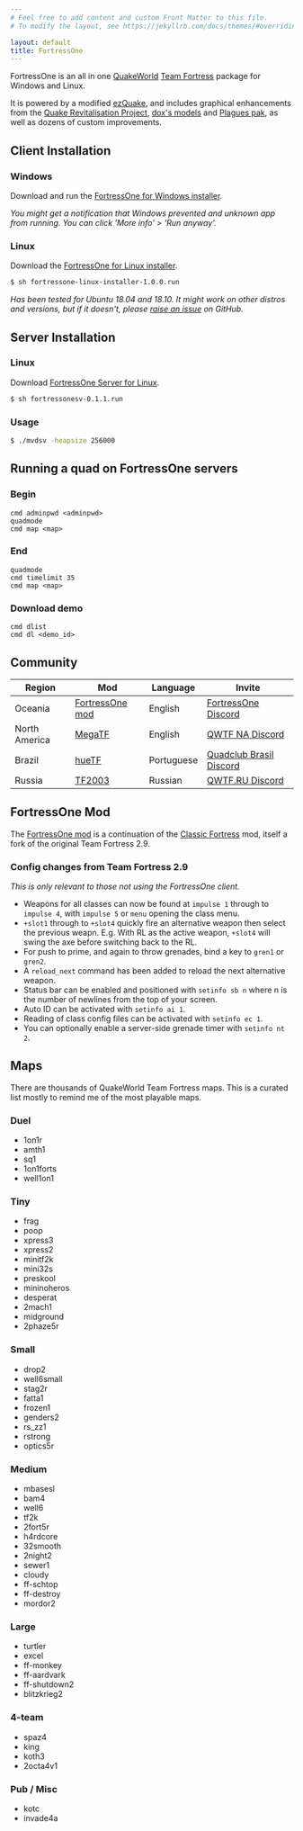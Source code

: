 ```yaml
---
# Feel free to add content and custom Front Matter to this file.
# To modify the layout, see https://jekyllrb.com/docs/themes/#overriding-theme-defaults

layout: default
title: FortressOne
---
```



FortressOne is an all in one [QuakeWorld][] [Team Fortress][] package for
Windows and Linux.

It is powered by a modified [ezQuake][], and includes graphical enhancements
from the [Quake Revitalisation Project][], [dox's models][] and
[Plagues pak][], as well as dozens of custom improvements.


## Client Installation

### Windows

Download and run the [FortressOne for Windows installer][].

_You might get a notification that Windows prevented and unknown app from
running. You can click 'More info' > 'Run anyway'._


### Linux

Download the [FortressOne for Linux installer][].

```bash
$ sh fortressone-linux-installer-1.0.0.run
```

_Has been tested for Ubuntu 18.04 and 18.10. It might work on other distros and
versions, but if it doesn't, please [raise an issue][] on GitHub._


## Server Installation

### Linux

Download [FortressOne Server for Linux][].

```bash
$ sh fortressonesv-0.1.1.run
```


### Usage

```bash
$ ./mvdsv -heapsize 256000
```


## Running a quad on FortressOne servers

### Begin

```
cmd adminpwd <adminpwd>
quadmode
cmd map <map>
```


### End

```
quadmode
cmd timelimit 35
cmd map <map>
```


### Download demo

```
cmd dlist
cmd dl <demo_id>
```


## Community

| Region        | Mod                 | Language   | Invite                      |
|---------------|---------------------|------------|-----------------------------|
| Oceania       | [FortressOne mod][] | English    | [FortressOne Discord][]     |
| North America | [MegaTF][]          | English    | [QWTF NA Discord][]         |
| Brazil        | [hueTF][]           | Portuguese | [Quadclub Brasil Discord][] |
| Russia        | [TF2003][]          | Russian    | [QWTF.RU Discord][]         |


## FortressOne Mod

The [FortressOne mod][] is a continuation of the [Classic Fortress][] mod,
itself a fork of the original Team Fortress 2.9.


### Config changes from Team Fortress 2.9

_This is only relevant to those not using the FortressOne client._

* Weapons for all classes can now be found at `impulse 1` through to `impulse
  4`, with `impulse 5` or `menu` opening the class menu.
* `+slot1` through to `+slot4` quickly fire an alternative weapon then select
  the previous weapn. E.g. With RL as the active weapon, `+slot4` will swing
  the axe before switching back to the RL.
* For push to prime, and again to throw grenades, bind a key to `gren1` or
  `gren2`.
* A `reload_next` command has been added to reload the next alternative weapon.
* Status bar can be enabled and positioned with `setinfo sb n` where n is the
  number of newlines from the top of your screen.
* Auto ID can be activated with `setinfo ai 1`.
* Reading of class config files can be activated with `setinfo ec 1`.
* You can optionally enable a server-side grenade timer with `setinfo nt 2`.


## Maps

There are thousands of QuakeWorld Team Fortress maps. This is a curated list
mostly to remind me of the most playable maps.

### Duel

- 1on1r
- amth1
- sq1
- 1on1forts
- well1on1


### Tiny

- frag
- poop
- xpress3
- xpress2
- minitf2k
- mini32s
- preskool
- mininoheros
- desperat
- 2mach1
- midground
- 2phaze5r


### Small

- drop2
- well6small
- stag2r
- fatta1
- frozen1
- genders2
- rs_zz1
- rstrong
- optics5r


### Medium

- mbasesl
- bam4
- well6
- tf2k
- 2fort5r
- h4rdcore
- 32smooth
- 2night2
- sewer1
- cloudy
- ff-schtop
- ff-destroy
- mordor2


### Large
- turtler
- excel
- ff-monkey
- ff-aardvark
- ff-shutdown2
- blitzkrieg2


### 4-team

- spaz4
- king
- koth3
- 2octa4v1


### Pub / Misc

- kotc
- invade4a


[QuakeWorld]:                        https://www.idsoftware.com/en-gb#section-games
[Team Fortress]:                     https://web.archive.org/web/20131005123834/http://www.planetfortress.com/teamfortress/
[ezQuake]:                           https://ezquake.github.io/
[Quake Revitalisation Project]:      https://qrp.quakeone.com/
[dox's models]:                      https://www.quaddicted.com/webarchive/www.planetfortress.com/tfdone_easy/dox/index.html
[Plagues pak]:                       http://members.optusnet.com.au/~plaguespak/
[FortressOne for Windows installer]: https://github.com/FortressOne/windows-installer/releases/latest
[FortressOne for Linux installer]:   https://github.com/FortressOne/linux-installer/releases/latest
[raise an issue]:                    https://github.com/FortressOne/linux-installer/issues/new
[FortressOne Server for Linux]:      https://github.com/FortressOne/linux-server-installer/releases/latest
[FortressOne mod]:                   https://github.com/FortressOne/server-qwprogs
[FortressOne Discord]:               https://discord.fortressone.org
[MegaTF]:                            https://github.com/alissa0/MegaTFCE
[QWTF NA Discord]:                   http://discord.megateamfortress.com
[hueTF]:                             https://github.com/gmtandi/huetf
[Quadclub Brasil Discord]:           https://discord.gg/Ew3NY2Z
[TF2003]:                            https://github.com/angeld29/TF2003-qvm
[QWTF.RU Discord]:                   https://discord.gg/FVuG7br
[Classic Fortress]:                  http://classicfortress.net/
